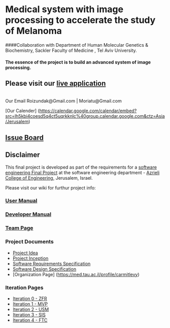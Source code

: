 # Medical system with image processing to accelerate the study of Melanoma
####Collaboration with Department of Human Molecular Genetics & Biochemistry, Sackler Faculty of Medicine , Tel Aviv University.
#### The essence of the project is to build an advanced system of image processing.


## Please visit our [live application]()


<br />
Our Email
Roizundak@Gmail.com | 
Moriatu@Gmail.com

[Our Calender]
(https://calendar.google.com/calendar/embed?src=lh5kbi4coesd5q4ct5uqrkknlc%40group.calendar.google.com&ctz=Asia/Jerusalem)

## [Issue Board]()

## Disclaimer
This final project is developed as part of the requirements for a [software engineering Final Project](http://projects.jce.ac.il/moodle/)  at the software engineering department - [Azrieli College of Engineering](http://www.jce.ac.il/), Jerusalem, Israel.

Please visit our wiki for furthur project info: 

### [User Manual](../../wiki/user-manual)
### [Developer Manual](../../wiki/developer-manual)

### [Team Page](../../wiki/team)

### Project Documents
- [Project Idea]()
- [Project Inception](../../wiki/inception)
- [Software Requirements Specification](../../wiki/srs)
- [Software Design Specification](../../wiki/sds)
- [Organization Page] (https://med.tau.ac.il/profile/carmitlevy)

### Iteration Pages
- [Iteration 0 - ZFR](../../wiki/ZFR)
- [Iteration 1 - MVP](../../wiki/MVP)
- [Iteration 2 - USM](../../wiki/USM)
- [Iteration 3 - SIS](../../wiki/SIS)
- [Iteration 4 - FTC ](../../wiki/FTC)




